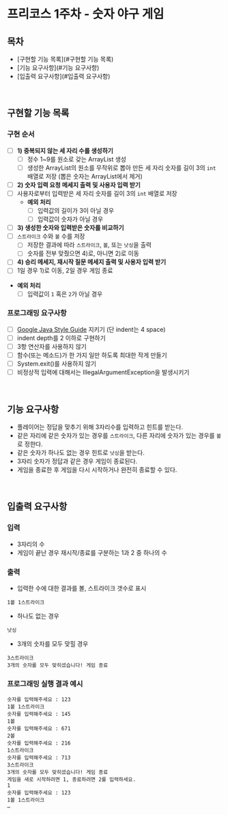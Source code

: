 # 프리코스 1주차 - 숫자 야구 게임


## 목차

* [구현할 기능 목록](#구현할 기능 목록)
* [기능 요구사항](#기능 요구사항)
* [입출력 요구사항](#입출력 요구사항)

<br>

## 구현할 기능 목록

### 구현 순서

* [ ] **1) 중복되지 않는 세 자리 수를 생성하기**
  * [ ]  정수 1~9를 원소로 갖는 ArrayList 생성
  * [ ] 생성한 ArrayList의 원소를 무작위로 뽑아 만든 세 자리 숫자를 길이 3의 `int` 배열로 저장
    (뽑은 숫자는 ArrayList에서 제거)

* [ ] **2) 숫자 입력 요청 메세지 출력 및 사용자 입력 받기**
* [ ] 사용자로부터 입력받은 세 자리 숫자를 길이 3의 `int` 배열로 저장
  * **예외 처리**
    * [ ] 입력값의 길이가 3이 아닐 경우
    * [ ] 입력값이 숫자가 아닐 경우
  
* [ ] **3) 생성한 숫자와 입력받은 숫자를 비교하기**
* [ ] `스트라이크` 수와 `볼` 수를 저장
  * [ ] 저장한 결과에 따라 `스트라이크`, `볼`, 또는 `낫싱`을 출력
  * [ ] 숫자를 전부 맞췄으면 4)로, 아니면 2)로 이동
  
* [ ] **4) 승리 메세지, 재시작 질문 메세지 출력 및 사용자 입력 받기**
* [ ] 1일 경우 1)로 이동, 2일 경우 게임 종료
  
* **예외 처리**
    * [ ] 입력값이 `1` 혹은 `2`가 아닐 경우

### 프로그래밍 요구사항

* [ ] [Google Java Style Guide](https://google.github.io/styleguide/javaguide.html) 지키기 (단 indent는 4 space)
* [ ] indent depth를 2 이하로 구현하기
* [ ] 3항 연산자를 사용하지 않기
* [ ] 함수(또는 메소드)가 한 가지 일만 하도록 최대한 작게 만들기
* [ ] System.exit()를 사용하지 않기
* [ ] 비정상적 입력에 대해서는 IllegalArgumentException을 발생시키기

<br>

## 기능 요구사항

- 플레이어는 정답을 맞추기 위해 3자리수를 입력하고 힌트를 받는다.
- 같은 자리에 같은 숫자가 있는 경우를 `스트라이크`, 다른 자리에 숫자가 있는 경우를 `볼`로 정한다.
- 같은 숫자가 하나도 없는 경우 힌트로 `낫싱`을 받는다.
- 3자리 숫자가 정답과 같은 경우 게임이 종료된다.
- 게임을 종료한 후 게임을 다시 시작하거나 완전히 종료할 수 있다.

<br>

## 입출력 요구사항
### 입력
- 3자리의 수
- 게임이 끝난 경우 재시작/종료를 구분하는 1과 2 중 하나의 수

### 출력
- 입력한 수에 대한 결과를 볼, 스트라이크 갯수로 표시
```
1볼 1스트라이크
```
- 하나도 없는 경우 
```
낫싱
```
- 3개의 숫자를 모두 맞힐 경우
```
3스트라이크
3개의 숫자를 모두 맞히셨습니다! 게임 종료
```

### 프로그래밍 실행 결과 예시
```
숫자를 입력해주세요 : 123
1볼 1스트라이크
숫자를 입력해주세요 : 145
1볼
숫자를 입력해주세요 : 671
2볼
숫자를 입력해주세요 : 216
1스트라이크
숫자를 입력해주세요 : 713
3스트라이크
3개의 숫자를 모두 맞히셨습니다! 게임 종료
게임을 새로 시작하려면 1, 종료하려면 2를 입력하세요.
1
숫자를 입력해주세요 : 123
1볼 1스트라이크
… 
```
